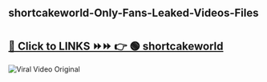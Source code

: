 
 ## shortcakeworld-Only-Fans-Leaked-Videos-Files

# <h2><a href="https://mediaupload.pro?shortcakeworld">🔗 Click to LINKS ⏩⏩ 👉 🟢 shortcakeworld </a></h2>

<a href="https://mediaupload.pro?shortcakeworld" rel="nofollow" data-target="animated-image.originalLink"><img src="https://i.ibb.co.com/xMMVF88/686577567.gif" alt="Viral Video Original" style="max-width: 100%; display: inline-block;" data-target="animated-image.originalImage"></a>